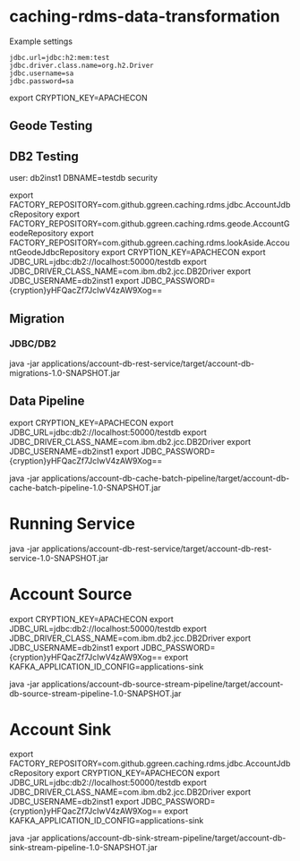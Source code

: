 # caching-rdms-data-transformation


Example settings

```properties
jdbc.url=jdbc:h2:mem:test
jdbc.driver.class.name=org.h2.Driver
jdbc.username=sa
jdbc.password=sa
```

export CRYPTION_KEY=APACHECON

## Geode Testing



## DB2 Testing

user: db2inst1
DBNAME=testdb
security


export FACTORY_REPOSITORY=com.github.ggreen.caching.rdms.jdbc.AccountJdbcRepository
export FACTORY_REPOSITORY=com.github.ggreen.caching.rdms.geode.AccountGeodeRepository
export FACTORY_REPOSITORY=com.github.ggreen.caching.rdms.lookAside.AccountGeodeJdbcRepository
export CRYPTION_KEY=APACHECON
export JDBC_URL=jdbc:db2://localhost:50000/testdb
export JDBC_DRIVER_CLASS_NAME=com.ibm.db2.jcc.DB2Driver
export JDBC_USERNAME=db2inst1
export JDBC_PASSWORD={cryption}yHFQacZf7JcIwV4zAW9Xog==


## Migration

### JDBC/DB2


java -jar applications/account-db-rest-service/target/account-db-migrations-1.0-SNAPSHOT.jar 

## Data Pipeline
export CRYPTION_KEY=APACHECON
export JDBC_URL=jdbc:db2://localhost:50000/testdb
export JDBC_DRIVER_CLASS_NAME=com.ibm.db2.jcc.DB2Driver
export JDBC_USERNAME=db2inst1
export JDBC_PASSWORD={cryption}yHFQacZf7JcIwV4zAW9Xog==

java -jar applications/account-db-cache-batch-pipeline/target/account-db-cache-batch-pipeline-1.0-SNAPSHOT.jar 


# Running Service

java -jar applications/account-db-rest-service/target/account-db-rest-service-1.0-SNAPSHOT.jar 



# Account Source
export CRYPTION_KEY=APACHECON
export JDBC_URL=jdbc:db2://localhost:50000/testdb
export JDBC_DRIVER_CLASS_NAME=com.ibm.db2.jcc.DB2Driver
export JDBC_USERNAME=db2inst1
export JDBC_PASSWORD={cryption}yHFQacZf7JcIwV4zAW9Xog==
export KAFKA_APPLICATION_ID_CONFIG=applications-sink

java -jar applications/account-db-source-stream-pipeline/target/account-db-source-stream-pipeline-1.0-SNAPSHOT.jar


# Account Sink
export FACTORY_REPOSITORY=com.github.ggreen.caching.rdms.jdbc.AccountJdbcRepository
export CRYPTION_KEY=APACHECON
export JDBC_URL=jdbc:db2://localhost:50000/testdb
export JDBC_DRIVER_CLASS_NAME=com.ibm.db2.jcc.DB2Driver
export JDBC_USERNAME=db2inst1
export JDBC_PASSWORD={cryption}yHFQacZf7JcIwV4zAW9Xog==
export KAFKA_APPLICATION_ID_CONFIG=applications-sink

java  -jar applications/account-db-sink-stream-pipeline/target/account-db-sink-stream-pipeline-1.0-SNAPSHOT.jar

